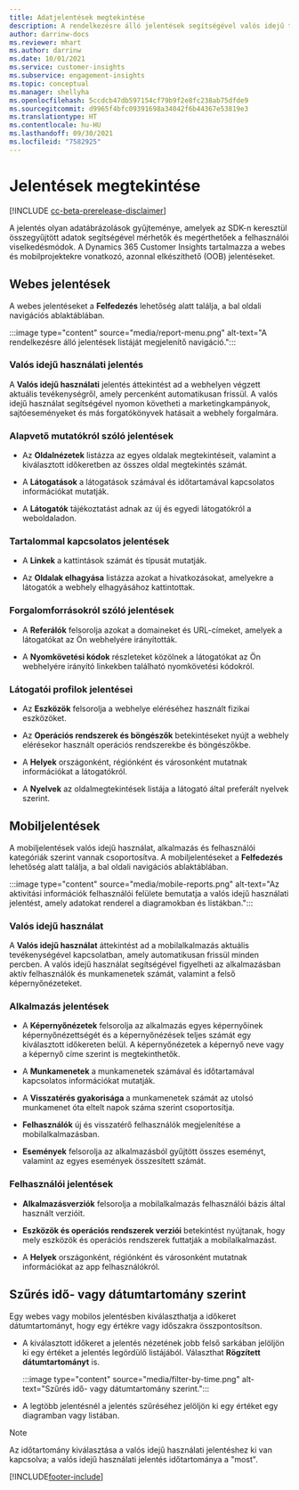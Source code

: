 ```yaml
---
title: Adatjelentések megtekintése
description: A rendelkezésre álló jelentések segítségével valós idejű tevékenységeket láthat a webhelyén.
author: darrinw-docs
ms.reviewer: mhart
ms.author: darrinw
ms.date: 10/01/2021
ms.service: customer-insights
ms.subservice: engagement-insights
ms.topic: conceptual
ms.manager: shellyha
ms.openlocfilehash: 5ccdcb47db597154cf79b9f2e8fc238ab75dfde9
ms.sourcegitcommit: d9965f4bfc09391698a34042f6b44367e53819e3
ms.translationtype: HT
ms.contentlocale: hu-HU
ms.lasthandoff: 09/30/2021
ms.locfileid: "7582925"
---
```

# <a name="view-reports"></a>Jelentések megtekintése

[!INCLUDE [cc-beta-prerelease-disclaimer](includes/cc-beta-prerelease-disclaimer.md)]

A jelentés olyan adatábrázolások gyűjteménye, amelyek az SDK-n keresztül összegyűjtött adatok segítségével mérhetők és megérthetőek a felhasználói viselkedésmódok. A Dynamics 365 Customer Insights tartalmazza a webes és mobilprojektekre vonatkozó, azonnal elkészíthető (OOB) jelentéseket.  

## <a name="web-reports"></a>Webes jelentések

A webes jelentéseket a **Felfedezés** lehetőség alatt találja, a bal oldali navigációs ablaktáblában.

:::image type="content" source="media/report-menu.png" alt-text="A rendelkezésre álló jelentések listáját megjelenítő navigáció.":::

### <a name="real-time-usage-report"></a>Valós idejű használati jelentés

A **Valós idejű használati** jelentés áttekintést ad a webhelyen végzett aktuális tevékenységről, amely percenként automatikusan frissül. A valós idejű használat segítségével nyomon követheti a marketingkampányok, sajtóeseményeket és más forgatókönyvek hatásait a webhely forgalmára.

### <a name="key-metrics-reports"></a>Alapvető mutatókról szóló jelentések

- Az **Oldalnézetek** listázza az egyes oldalak megtekintéseit, valamint a kiválasztott időkeretben az összes oldal megtekintés számát.

- A **Látogatások** a látogatások számával és időtartamával kapcsolatos információkat mutatják.

- A **Látogatók** tájékoztatást adnak az új és egyedi látogatókról a weboldaladon.

### <a name="content-reports"></a>Tartalommal kapcsolatos jelentések

- A **Linkek** a kattintások számát és típusát mutatják.

- Az **Oldalak elhagyása** listázza azokat a hivatkozásokat, amelyekre a látogatók a webhely elhagyásához kattintottak.

### <a name="traffic-sources-reports"></a>Forgalomforrásokról szóló jelentések

- A **Referálók** felsorolja azokat a domaineket és URL-címeket, amelyek a látogatókat az Ön webhelyére irányították.

- A **Nyomkövetési kódok** részleteket közölnek a látogatókat az Ön webhelyére irányító linkekben található nyomkövetési kódokról.

### <a name="visitor-profiles-reports"></a>Látogatói profilok jelentései

- Az **Eszközök** felsorolja a webhelye eléréséhez használt fizikai eszközöket.

- Az **Operációs rendszerek és böngészők** betekintéseket nyújt a webhely elérésekor használt operációs rendszerekbe és böngészőkbe.

- A **Helyek** országonként, régiónként és városonként mutatnak információkat a látogatókról.

- A **Nyelvek** az oldalmegtekintések listája a látogató által preferált nyelvek szerint.

## <a name="mobile-reports"></a>Mobiljelentések

A mobiljelentések valós idejű használat, alkalmazás és felhasználói kategóriák szerint vannak csoportosítva. A mobiljelentéseket a **Felfedezés** lehetőség alatt találja, a bal oldali navigációs ablaktáblában.   

:::image type="content" source="media/mobile-reports.png" alt-text="Az aktivitási információk felhasználói felülete bemutatja a valós idejű használati jelentést, amely adatokat renderel a diagramokban és listákban.":::   

### <a name="real-time-usage"></a>Valós idejű használat

A **Valós idejű használat** áttekintést ad a mobilalkalmazás aktuális tevékenységével kapcsolatban, amely automatikusan frissül minden percben. A valós idejű használat segítségével figyelheti az alkalmazásban aktív felhasználók és munkamenetek számát, valamint a felső képernyőnézeteket.

### <a name="app-reports"></a>Alkalmazás jelentések

- A **Képernyőnézetek** felsorolja az alkalmazás egyes képernyőinek képernyőnézettségét és a képernyőnézések teljes számát egy kiválasztott időkereten belül. A képernyőnézetek a képernyő neve vagy a képernyő címe szerint is megtekinthetők.

- A **Munkamenetek** a munkamenetek számával és időtartamával kapcsolatos információkat mutatják.

- A **Visszatérés gyakorisága** a munkamenetek számát az utolsó munkamenet óta eltelt napok száma szerint csoportosítja.

- **Felhasználók** új és visszatérő felhasználók megjelenítése a mobilalkalmazásban.

- **Események** felsorolja az alkalmazásból gyűjtött összes eseményt, valamint az egyes események összesített számát.

### <a name="user-reports"></a>Felhasználói jelentések

- **Alkalmazásverziók** felsorolja a mobilalkalmazás felhasználói bázis által használt verzióit.

- **Eszközök és operációs rendszerek verziói** betekintést nyújtanak, hogy mely eszközök és operációs rendszerek futtatják a mobilalkalmazást.

- A **Helyek** országonként, régiónként és városonként mutatnak információkat az app felhasználókról.

## <a name="filter-by-time-or-date-range"></a>Szűrés idő- vagy dátumtartomány szerint

Egy webes vagy mobilos jelentésben kiválaszthatja a időkeret dátumtartományt, hogy egy értékre vagy időszakra összpontosítson. 

- A kiválasztott időkeret a jelentés nézetének jobb felső sarkában jelöljön ki egy értéket a jelentés legördülő listájából. Választhat **Rögzített dátumtartományt** is. 

  :::image type="content" source="media/filter-by-time.png" alt-text="Szűrés idő- vagy dátumtartomány szerint.":::   

- A legtöbb jelentésnél a jelentés szűréséhez jelöljön ki egy értéket egy diagramban vagy listában.

> [!NOTE]
> Az időtartomány kiválasztása a valós idejű használati jelentéshez ki van kapcsolva; a valós idejű használati jelentés időtartománya a "most".


[!INCLUDE[footer-include](../includes/footer-banner.md)]
